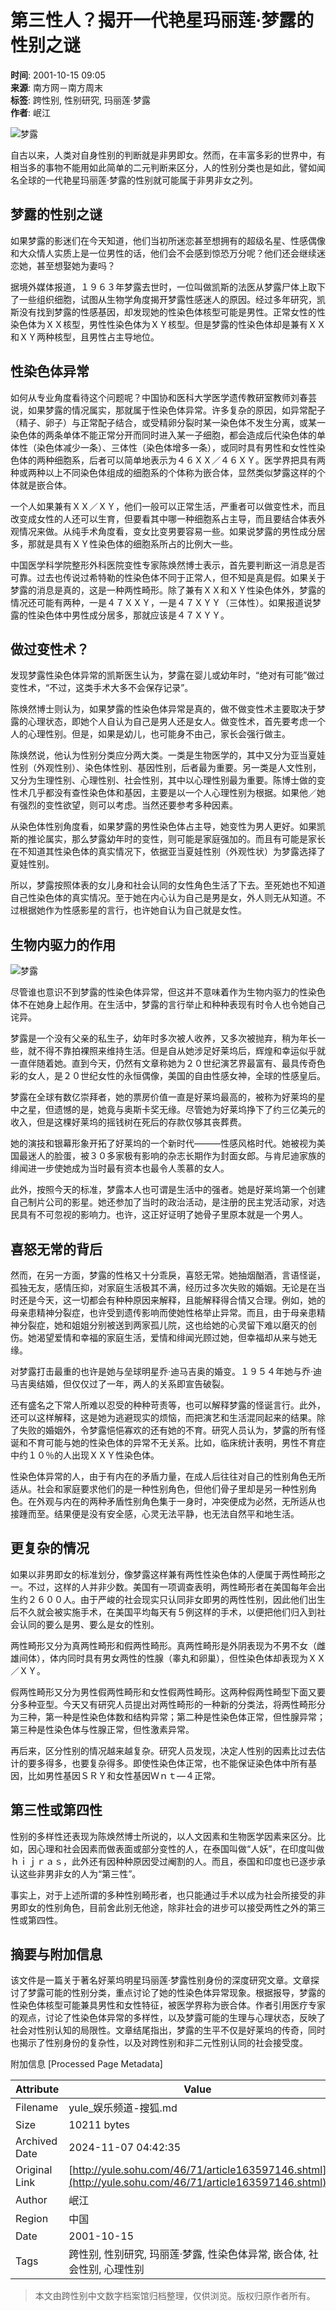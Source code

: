 # 第三性人？揭开一代艳星玛丽莲·梦露的性别之谜

**时间**: 2001-10-15 09:05  
**来源**: 南方网－南方周末  
**标签**: 跨性别, 性别研究, 玛丽莲·梦露  
**作者**: 岷江  

![梦露](https://photo.sohu.com/67/71/Img163597167.jpg)

自古以来，人类对自身性别的判断就是非男即女。然而，在丰富多彩的世界中，有相当多的事物不能用如此简单的二元判断来区分，人的性别分类也是如此，譬如闻名全球的一代艳星玛丽莲·梦露的性别就可能属于非男非女之列。

## 梦露的性别之谜

如果梦露的影迷们在今天知道，他们当初所迷恋甚至想拥有的超级名星、性感偶像和大众情人实质上是一位男性的话，他们会不会感到惊恐万分呢？他们还会继续迷恋她，甚至想娶她为妻吗？

据境外媒体报道，１９６３年梦露去世时，一位叫做凯斯的法医从梦露尸体上取下了一些组织细胞，试图从生物学角度揭开梦露性感迷人的原因。经过多年研究，凯斯没有找到梦露的性感基因，却发现她的性染色体核型可能是男性。正常女性的性染色体为ＸＸ核型，男性性染色体为ＸＹ核型。但是梦露的性染色体却是兼有ＸＸ和ＸＹ两种核型，且男性占主导地位。

## 性染色体异常

如何从专业角度看待这个问题呢？中国协和医科大学医学遗传教研室教师刘春芸说，如果梦露的情况属实，那就属于性染色体异常。许多复杂的原因，如异常配子（精子、卵子）与正常配子结合，或受精卵分裂时某一染色体不发生分离，或某一染色体的两条单体不能正常分开而同时进入某一子细胞，都会造成后代染色体的单体性（染色体减少一条）、三体性（染色体增多一条），或同时具有男性和女性性染色体的两种细胞系，后者可以简单地表示为４６ＸＸ／４６ＸＹ。医学界把具有两种或两种以上不同染色体组成的细胞系的个体称为嵌合体，显然类似梦露这样的个体就是嵌合体。

一个人如果兼有ＸＸ／ＸＹ，他们一般可以正常生活，严重者可以做变性术，而且改变成女性的人还可以生育，但要看其中哪一种细胞系占主导，而且要结合体表外观情况来做。从纯手术角度看，变女比变男要容易一些。如果说梦露的男性成分居多，那就是具有ＸＹ性染色体的细胞系所占的比例大一些。

中国医学科学院整形外科医院变性专家陈焕然博士表示，首先要判断这一消息是否可靠。过去也传说过希特勒的性染色体不同于正常人，但不知是真是假。如果关于梦露的消息是真的，这是一种两性畸形。除了兼有ＸＸ和ＸＹ性染色体外，梦露的情况还可能有两种，一是４７ＸＸＹ，一是４７ＸＹＹ（三体性）。如果报道说梦露的性染色体中男性成分居多，那就应该是４７ＸＹＹ。

## 做过变性术？

发现梦露性染色体异常的凯斯医生认为，梦露在婴儿或幼年时，“绝对有可能”做过变性术，“不过，这类手术大多不会保存记录”。

陈焕然博士则认为，如果梦露的性染色体异常是真的，做不做变性术主要取决于梦露的心理状态，即她个人自认为自己是男人还是女人。做变性术，首先要考虑一个人的心理性别。但是，如果是幼儿，也可能身不由己，家长会强行做主。

陈焕然说，他认为性别分类应分两大类。一类是生物医学的，其中又分为亚当夏娃性别（外观性别）、染色体性别、基因性别，后者最为重要。另一类是人文性别，又分为生理性别、心理性别、社会性别，其中以心理性别最为重要。陈博士做的变性术几乎都没有查性染色体和基因，主要是以一个人心理性别为根据。如果他／她有强烈的变性欲望，则可以考虑。当然还要参考多种因素。

从染色体性别角度看，如果梦露的男性染色体占主导，她变性为男人更好。如果凯斯的推论属实，那么梦露幼年时的变性，则可能是家庭强加的。而且有可能是家长在不知道其性染色体的真实情况下，依据亚当夏娃性别（外观性状）为梦露选择了夏娃性别。

所以，梦露按照体表的女儿身和社会认同的女性角色生活了下去。至死她也不知道自己性染色体的真实情况。至于她在内心认为自己是男是女，外人则无从知道。不过根据她作为性感影星的言行，也许她自认为自己就是女性。

## 生物内驱力的作用

![梦露](https://photo.sohu.com/68/71/Img163597168.jpg)

尽管谁也意识不到梦露的性染色体异常，但这并不意味着作为生物内驱力的性染色体不在她身上起作用。在生活中，梦露的言行举止和种种表现有时令人也令她自己诧异。

梦露是一个没有父亲的私生子，幼年时多次被人收养，又多次被抛弃，稍为年长一些，就不得不靠拍裸照来维持生活。但是自从她涉足好莱坞后，辉煌和幸运似乎就一直伴随着她。直到今天，仍然有文章称她为２０世纪演艺界最富有、最具传奇色彩的女人，是２０世纪女性的永恒偶像，美国的自由性感女神，全球的性感皇后。

梦露在全球有数亿崇拜者，她的票房价值一直是好莱坞最高的，被称为好莱坞的星中之星，但遗憾的是，她竟与奥斯卡奖无缘。尽管她为好莱坞挣下了约三亿美元的收入，但是这棵好莱坞的摇钱树在死后的存款仅够其丧葬费。

她的演技和银幕形象开拓了好莱坞的一个新时代———性感风格时代。她被视为美国最迷人的脸蛋，被３０多家极有影响的杂志长期作为封面女郎。与肯尼迪家族的绯闻进一步使她成为当时最有资本也最令人羡慕的女人。

此外，按照今天的标准，梦露本人也可谓是生活中的强者。她是好莱坞第一个创建自己制片公司的影星。她还参加了当时的政治活动，是注册的民主党活动家，对选民具有不可忽视的影响力。也许，这正好证明了她骨子里原本就是一个男人。

## 喜怒无常的背后

然而，在另一方面，梦露的性格又十分乖戾，喜怒无常。她抽烟酗酒，言语怪诞，孤独无友，感情压抑，对家庭生活极其不满，经历过多次失败的婚姻。无论是在当时还是今天，这一切都会有种种原因来解释，且能解释得合情又合理。例如，她的母亲患精神分裂症，也许受到遗传影响而使她性格举止异常。而且，由于母亲患精神分裂症，她和姐姐分别被送到两家孤儿院，这也给她的心灵留下难以磨灭的创伤。她渴望爱情和幸福的家庭生活，爱情和绯闻光顾过她，但幸福却从来与她无缘。

对梦露打击最重的也许是她与垒球明星乔·迪马吉奥的婚变。１９５４年她与乔·迪马吉奥结婚，但仅仅过了一年，两人的关系即宣告破裂。

还有盛名之下常人所难以忍受的种种苛责等，也可以解释梦露的怪诞言行。此外，还可以这样解释，这是她为逃避现实的烦恼，而把演艺和生活混同起来的结果。除了失败的婚姻外，令梦露悒悒寡欢的还有她的不育。研究人员认为，梦露的所有怪诞和不育可能与她的性染色体的异常不无关系。比如，临床统计表明，男性不育症中约１０％的人出现ＸＸＹ性染色体。

性染色体异常的人，由于有内在的矛盾力量，在成人后往往对自己的性别角色无所适从。社会和家庭要求他们的是一种性别角色，但他们骨子里却是另一种性别角色。在外观与内在的两种矛盾性别角色集于一身时，冲突便成为必然，无所适从也接踵而至。结果便是没有安全感，心灵无法平静，也无法自然平和地生活。

## 更复杂的情况

如果以非男即女的标准划分，像梦露这样兼有两性性染色体的人便属于两性畸形之一。不过，这样的人并非少数。美国有一项调查表明，两性畸形者在美国每年会出生约２６００人。由于严峻的社会现实只认同非女即男的两性性别，因此他们出生后不久就会被实施手术，在美国平均每天有５例这样的手术，以便把他们归入到社会认同的要么是男、要么是女的性别。

两性畸形又分为真两性畸形和假两性畸形。真两性畸形是外阴表现为不男不女（雌雄间体），体内同时具有男女两性的性腺（睾丸和卵巢），但性染色体却表现为ＸＸ／ＸＹ。

假两性畸形又分为男性假两性畸形和女性假两性畸形。这两种假两性畸型下面又要分多种亚型。今天又有研究人员提出对两性畸形的一种新的分类法，将两性畸形分为三种，第一种是性染色体数和结构异常；第二种是性染色体正常，但性腺异常；第三种是性染色体与性腺正常，但性激素异常。

再后来，区分性别的情况越来越复杂。研究人员发现，决定人性别的因素比过去估计的要多得多，也要复杂得多。即使性染色体正常，也不能保证染色体中所有基因，比如男性基因ＳＲＹ和女性基因Ｗｎｔ—４正常。

## 第三性或第四性

性别的多样性还表现为陈焕然博士所说的，以人文因素和生物医学因素来区分。比如，因心理和社会因素而做表面或部分变性的人，在泰国叫做“人妖”，在印度叫做ｈｉｊｒａｓ，此外还有因种种原因受过阉割的人。而且，泰国和印度也已逐步承认这些非男非女的人为“第三性”。

事实上，对于上述所谓的多种性别畸形者，也只能通过手术以成为社会所接受的非男即女的性别角色，目前舍此别无他途，除非社会的进步可以接受两性之外的第三性或第四性。

## 摘要与附加信息

<!-- tcd_abstract -->
该文件是一篇关于著名好莱坞明星玛丽莲·梦露性别身份的深度研究文章。文章探讨了梦露可能的性别分类，重点讨论了她的性染色体异常现象。根据报导，梦露的性染色体核型可能兼具男性和女性特征，被医学界称为嵌合体。作者引用医疗专家的观点，讨论了性染色体异常的多样性，以及梦露可能的生理与心理状态，反映了社会对性别认知的局限性。文章结尾指出，梦露的生平不仅是好莱坞的传奇，同时也揭示了性别身份的复杂性，以及对跨性别和非二元性别认同的社会接受度。
<!-- tcd_abstract_end -->

附加信息 [Processed Page Metadata]

| Attribute       | Value                                  |
|-----------------|----------------------------------------|
| Filename        | yule_娱乐频道-搜狐.md                             |
| Size            | 10211 bytes                           |
| Archived Date   | 2024-11-07 04:42:35                             |
| Original Link   | [http://yule.sohu.com/46/71/article163597146.shtml](http://yule.sohu.com/46/71/article163597146.shtml)                       |
| Author          | 岷江                               |
| Region          | 中国                               |
| Date            | 2001-10-15                                 |
| Tags            | 跨性别, 性别研究, 玛丽莲·梦露, 性染色体异常, 嵌合体, 社会性别, 心理性别                                 |
>
> 本文由跨性别中文数字档案馆归档整理，仅供浏览。版权归原作者所有。
>